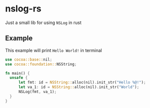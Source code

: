 # nslog-rs
Just a small lib for using `NSLog` in rust

## Example
This example will print `Hello World!` in terminal

```rs
use cocoa::base::nil;
use cocoa::foundation::NSString;

fn main() {
  unsafe {
      let fmt: id = NSString::alloc(nil).init_str("Hello %@!");
      let va_1: id = NSString::alloc(nil).init_str("World");
      NSLog(fmt, va_1);
  }
}
```
